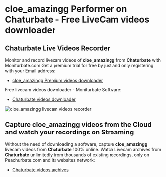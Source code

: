 # cloe_amazingg Performer on Chaturbate - Free LiveCam videos downloader

## Chaturbate Live Videos Recorder

Monitor and record livecam videos of **cloe_amazingg** from **Chaturbate** with Moniturbate.com
Get a premium trial for free by just and only registering with your Email address:
* [cloe_amazingg Premium videos downloader](https://moniturbate.com/request-demo-licence-key.html)

Free livecam videos downloader - Moniturbate Software:
* [Chaturbate videos downloader](https://moniturbate.com/moniturbate-download-software.html)

![cloe_amazingg livecam videos recorder](https://peachurnet.com/templates/moniturbate-software.png)


## Capture cloe_amazingg videos from the Cloud and watch your recordings on Streaming

Without the need of downloading a software, capture **cloe_amazingg** livecam videos from **Chaturbate** 100% online.
Watch Livecam archives from **Chaturbate** unlimitedly from thousands of existing recordings, only on Peachurbate.com and its websites network:
* [Chaturbate videos archives](https://peachurnet.com/)
